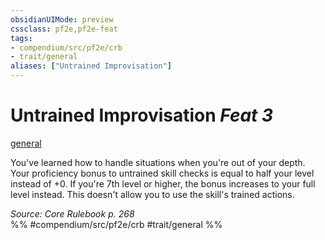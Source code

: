 ```yaml
---
obsidianUIMode: preview
cssclass: pf2e,pf2e-feat
tags:
- compendium/src/pf2e/crb
- trait/general
aliases: ["Untrained Improvisation"]
---
```

# Untrained Improvisation  *Feat 3*  
[general](../../rules/traits/general.md)  


You've learned how to handle situations when you're out of your depth. Your proficiency bonus to untrained skill checks is equal to half your level instead of +0. If you're 7th level or higher, the bonus increases to your full level instead. This doesn't allow you to use the skill's trained actions.

*Source: Core Rulebook p. 268*  
%% #compendium/src/pf2e/crb #trait/general %%